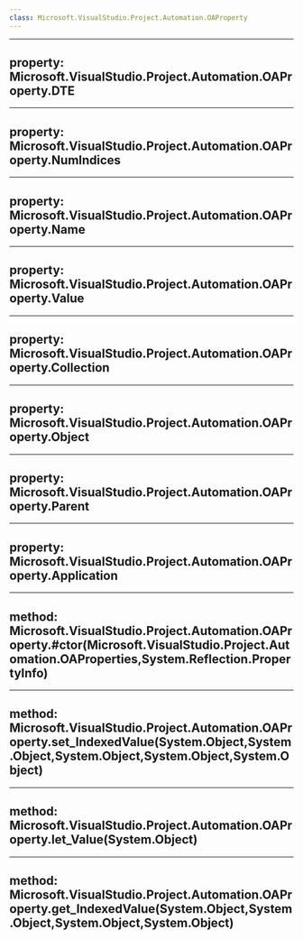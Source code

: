 ```yaml
---
class: Microsoft.VisualStudio.Project.Automation.OAProperty
---
```


---
property: Microsoft.VisualStudio.Project.Automation.OAProperty.DTE
---

---
property: Microsoft.VisualStudio.Project.Automation.OAProperty.NumIndices
---

---
property: Microsoft.VisualStudio.Project.Automation.OAProperty.Name
---

---
property: Microsoft.VisualStudio.Project.Automation.OAProperty.Value
---

---
property: Microsoft.VisualStudio.Project.Automation.OAProperty.Collection
---

---
property: Microsoft.VisualStudio.Project.Automation.OAProperty.Object
---

---
property: Microsoft.VisualStudio.Project.Automation.OAProperty.Parent
---

---
property: Microsoft.VisualStudio.Project.Automation.OAProperty.Application
---

---
method: Microsoft.VisualStudio.Project.Automation.OAProperty.#ctor(Microsoft.VisualStudio.Project.Automation.OAProperties,System.Reflection.PropertyInfo)
---

---
method: Microsoft.VisualStudio.Project.Automation.OAProperty.set_IndexedValue(System.Object,System.Object,System.Object,System.Object,System.Object)
---

---
method: Microsoft.VisualStudio.Project.Automation.OAProperty.let_Value(System.Object)
---

---
method: Microsoft.VisualStudio.Project.Automation.OAProperty.get_IndexedValue(System.Object,System.Object,System.Object,System.Object)
---

